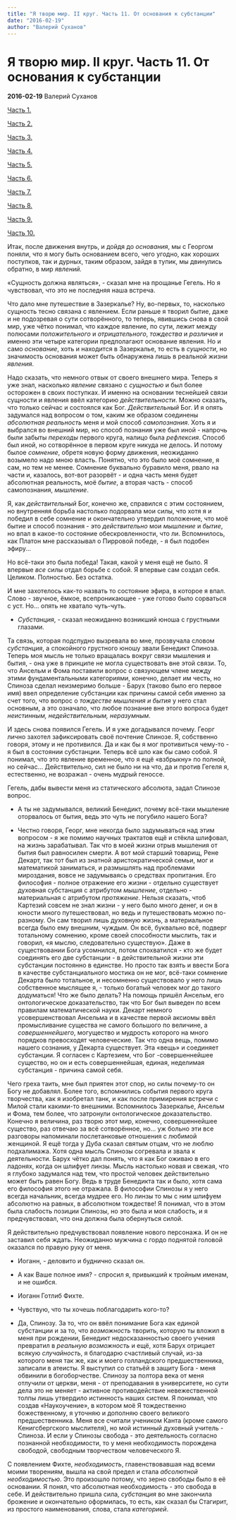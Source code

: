 ```yaml
---
title: "Я творю мир. II круг. Часть 11. От основания к субстанции"
date: "2016-02-19"
author: "Валерий Суханов"
---
```


# Я творю мир. II круг. Часть 11. От основания к субстанции

**2016-02-19** Валерий Суханов

[Часть 1.](/9738.md)

[Часть 2.](/9750.md)

[Часть 3.](/9750.md)

[Часть 4.](/9750.md)

[Часть 5.](/9754.md)

[Часть 6.](/9757.md)

[Часть 7.](/9759.md)

[Часть 8.](/9798.md)

[Часть 9.](/9800.md)

[Часть 10.](/9802.md)

Итак, после движения внутрь, и дойдя до *основания*, мы с Георгом поняли, что я могу быть основанием всего, чего угодно, как хороших поступков, так и дурных, таким образом, зайдя в тупик, мы двинулись обратно, в мир *явлений.*

«Сущность должна являться», - сказал мне на прощанье Гегель. Но я чувствовал, что это не последняя наша встреча.

Что дало мне путешествие в Зазеркалье? Ну, во-первых, то, насколько сущность тесно связана с явлением. Если раньше я творил бытие, даже и не подозревая о сути сотворённого, то теперь, явившись снова в свой мир, уже чётко понимал, что каждое явление, по сути, лежит между полюсами *положительного* и *отрицательного*, *тождества* и *различия* и именно эти четыре категории предполагают основание явления. Но и само *основание*, хоть и находится в Зазеркалье, то есть в *сущности*, но значимость основания может быть обнаружена лишь в реальной жизни *явления*.

Надо сказать, что немного отвык от своего внешнего мира. Теперь я уже знал, насколько *явление* связано с *сущностью* и был более осторожен в своих поступках. И именно на основании теснейшей связи сущности и явления ввёл категорию *действительности*. Можно сказать, что только сейчас и состоялся как Бог. *Действительный* Бог. И я опять задумался над вопросом о том, каким же образом соединены *абсолютная реальность* меня и мой способ *самопознания*. Хоть я и выбрался во внешний мир, но способ познания уже был иной - напрочь были забыты *переходы* первого круга, налицо была *рефлексия*. Способ был иной, но сотворённое в первом круге никуда не делось. И потому былое *сомнение*, обретя новую форму движения, неожиданно возымело надо мною власть. Понятно, что это было моё сомнение, я сам, но тем не менее. Сомнение буквально буравило меня, рвало на части и, казалось, вот-вот разорвёт - и одна часть меня будет абсолютная реальность, моё *бытие*, а вторая часть - способ самопознания, *мышление*.

Я, как *действительный* Бог, конечно же, справился с этим состоянием, но внутренняя борьба настолько подорвала мои силы, что хотя я и победил в себе сомнение и окончательно утвердил положение, что моё бытие и способ познания - это *действительно* мои *мышление* и *бытие*, но впал в какое-то состояние обескровленности, что ли. Вспомнилось, как Платон мне рассказывал о Пирровой победе, - я был подобен эфиру...

Но всё-таки это была победа! Такая, какой у меня ещё не было. Я впервые *все* силы отдал борьбе с собой. Я впервые сам создал себя. Целиком. Полностью. Без остатка.

И мне захотелось как-то назвать то состояние эфира, в которое я впал. Слово - звучное, ёмкое, всепроникающее - уже готово было сорваться с уст. Но... опять не хватало чуть-чуть.

- *Субстанция*, - сказал неожиданно возникший юноша с грустными глазами.

Та связь, которая подспудно вызревала во мне, прозвучала словом *субстанция*, а спокойного грустного юношу звали Бенедикт Спиноза. Теперь моя мысль не только вращалась вокруг связи мышления и бытия, - она уже в принципе не могла существовать вне этой связи. То, что Ансельм и Фома поставили вопрос о связующем члене между этими фундаментальными категориями, конечно, делает им честь, но Спиноза сделал неизмеримо больше - Барух (таково было его первое имя) ввел определение субстанции как причины самой себя именно за счет того, что вопрос о *тождестве мышления и бытия* у него стал основным, а это означало, что любое познание вне этого вопроса будет *неистинным, недействительным, неразумным*.

И здесь снова появился Гегель. И я уже догадывался почему. Георг лично захотел зафиксировать своё почтение Спинозе. Я, собственно говоря, этому и не противился. Да и как бы я мог противиться чему-то - я был в состоянии субстанции. Теперь всё шло как бы само собой. Я понимал, что это явление временное, что я ещё «взбрыкну» по полной, но сейчас... Действительно, сил не было ни на что, да и против Гегеля я, естественно, не возражал - очень мудрый геноссе.

Гегель, дабы вывести меня из статического абсолюта, задал Спинозе вопрос.

- А ты не задумывался, великий Бенедикт, почему всё-таки мышление оторвалось от бытия, ведь это чуть не погубило нашего Бога?

- Честно говоря, Георг, мне некогда было задумываться над этим вопросом - я же помимо научных трактатов ещё и стёкла шлифовал, на жизнь зарабатывал. Так что в моей жизни отрыв мышления от бытия был равносилен смерти. А вот мой старший товарищ, Рене Декарт, так тот был из знатной аристократической семьи, мог и математикой заниматься, и размышлять над проблемами мироздания, вовсе не задумываясь о средствах пропитания. Его философия - полное отражение его жизни - отдельно существует духовная субстанция с атрибутом *мышление*, отдельно - материальная с атрибутом *протяжение*. Нельзя сказать, чтоб Картезий совсем не знал жизни - у него было много денег, и он в юности много путешествовал, но ведь и путешествовать можно по-разному. Он сам творил лишь духовную жизнь, а материальное всегда было ему внешним, чуждым. Он всё, буквально всё, подверг тотальному сомнению, кроме своей способности мыслить, так и говорил, «я мыслю, следовательно существую». Даже в существовании Бога усомнился, потом спохватился - кто же будет соединять его две субстанции - в действительной жизни эти субстанции постоянно в единстве. Но просто так взять и ввести Бога в качестве субстанциального мостика он не мог, всё-таки сомнение Декарта было тотальное, и несомненно существовало у него лишь собственное мыслящее я, - только богатый человек мог до такого додуматься! Что же было делать? На помощь пришёл Ансельм, его онтологическое доказательство, так что Бог был выведен по всем правилам математической науки. Декарт немного усовершенствовал Ансельма и в качестве первой аксиомы ввёл промысливание существа не самого большого по величине, а *совершеннейшего*, могущество и мудрость которого на много порядков превосходят человеческие. Так что одна вещь, помимо нашего сознания, у Декарта существует. Эта «вещь» и соединяет субстанции. Я согласен с Картезием, что Бог -совершеннейшее существо, но он и есть совершеннейшая, единая, неделимая субстанция - причина самой себя.

Чего греха таить, мне был приятен этот спор, но силы почему-то он Богу не добавлял. Более того, вспомнились события первого круга творчества, как я изобретал танк, и как после примирения встречи с Милой стали какими-то внешними. Вспомнилось Зазеркалье, Ансельм и Фома, тем более, что затронули онтологическое доказательство. Конечно я величина, раз творю этот мир, конечно, совершеннейшее существо, раз отвечаю за всё сотворённое, но... уж больно эти все разговоры напоминали послетанковые отношения с любимой женщиной. Я ещё тогда у Дуба сказал святым отцам, что не люблю подхалимажа. Хотя одна мысль Спинозы согревала и звала к деятельности. Барух чётко дал понять, что я как Бог оживаю в его ладонях, когда он шлифует линзы. Мысль настолько новая и свежая, что я глубоко задумался над тем, что простой человек действительно может быть равен Богу. Ведь в труде Бенедикта так и было, хотя сама его философия этого не отражала. В философии Спинозы я у него всегда начальник, всегда мудрее его. Но линзы то мы с ним шлифуем абсолютно на равных, в абсолютном тождестве! Я понимал, что в этом была слабость позиции Спинозы, но это была и моя слабость, и я предчувствовал, что она должна была обернуться силой.

Я действительно предчувствовал появление нового персонажа. И он не заставил себя ждать. Неожиданно мужчина с гордо поднятой головой оказался по правую руку от меня.

- Иоганн, - деловито и буднично сказал он.

- А как Ваше полное имя? - спросил я, привыкший к тройным именам, и не ошибся.

- Иоганн Готлиб Фихте.

- Чувствую, что ты хочешь поблагодарить кого-то?

- Да, Спинозу. За то, что он ввёл понимание Бога как единой субстанции и за то, что *возможность* творить, которую ты вложил в меня при рождении, Бенедикт недосказанностью своего учения превратил в *реальную возможность* и ещё, хотя Барух отрицает всякую *случайность*, я благодарю счастливый случай, из-за которого меня так же, как и моего голландского предшественника, записали в атеисты. Я выступил со статьёй в защиту Бога - меня обвинили в богоборчестве. Спинозу за полтора века от меня отлучили от церкви, меня - от преподавания в университете, но сути дела это не меняет - активное противодействие невежественной толпы лишь утвердило истинность наших систем. Я понимал, что создав «Наукоучение», в котором моё Я тождественно божественному, я уточняю и дополняю своего великого предшественника. Меня все считали учеником Канта (кроме самого Кенигсбергского мыслителя), но мой истинный духовный учитель - Спиноза. И если у Спинозы свобода - это деятельность согласно познанной необходимости, то у меня необходимость порождена свободой, свободным творчеством человеческого Я.

С появлением Фихте, *необходимость*, главенствовавшая над всеми моими творениям, вышла на свой предел и стала *абсолютной необходимостью*. Это произошло потому, что зерно свободы было в её основании. Я понял, что абсолютная необходимость - это свобода в себе. И действительно пришла сила, *субстанция* во мне закончила брожение и окончательно оформилась, то есть, как сказал бы Стагирит, из простого наименования, слова, стала *категорией*.